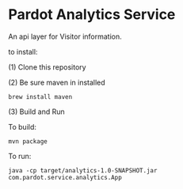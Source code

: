 Pardot Analytics Service
===========================

An api layer for Visitor information.

to install:

(1) Clone this repository

(2) Be sure maven in installed

	brew install maven

(3) Build and Run

To build:

	mvn package

To run:

	java -cp target/analytics-1.0-SNAPSHOT.jar com.pardot.service.analytics.App


